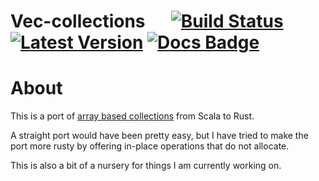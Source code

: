 
# Vec-collections &emsp; [![Build Status]][travis] [![Latest Version]][crates.io] [![Docs Badge]][docs.rs]

[Build Status]: https://api.travis-ci.org/rklaehn/vec-collections.svg?branch=master
[travis]: https://travis-ci.org/rklaehn/vec-collections
[Latest Version]: https://img.shields.io/crates/v/vec-collections.svg
[crates.io]: https://crates.io/crates/vec-collections
[Docs Badge]: https://img.shields.io/badge/docs-docs.rs-green
[docs.rs]: https://docs.rs/vec-collections

# About

This is a port of [array based collections](https://github.com/rklaehn/abc) from Scala to Rust.

A straight port would have been pretty easy, but I have tried to make the port more rusty by offering in-place operations that do not allocate.

This is also a bit of a nursery for things I am currently working on.
